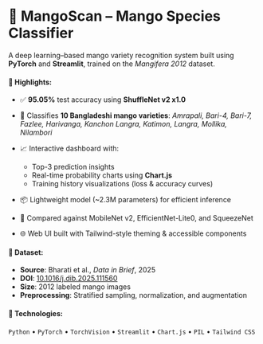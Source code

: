 # 🥭 MangoScan – Mango Species Classifier

A deep learning–based mango variety recognition system built using **PyTorch** and **Streamlit**, trained on the *Mangifera 2012* dataset.

#### 📌 Highlights:

* ✅ **95.05%** test accuracy using **ShuffleNet v2 x1.0**
* 🧠 Classifies **10 Bangladeshi mango varieties**:
  *Amrapali, Bari-4, Bari-7, Fazlee, Harivanga, Kanchon Langra, Katimon, Langra, Mollika, Nilambori*
* 📈 Interactive dashboard with:

  * Top-3 prediction insights
  * Real-time probability charts using **Chart.js**
  * Training history visualizations (loss & accuracy curves)
* 📦 Lightweight model (\~2.3M parameters) for efficient inference
* 🧪 Compared against MobileNet v2, EfficientNet-Lite0, and SqueezeNet
* 🌐 Web UI built with Tailwind-style theming & accessible components

#### 📂 Dataset:

* **Source**: Bharati et al., *Data in Brief*, 2025
* **DOI**: [10.1016/j.dib.2025.111560](https://doi.org/10.1016/j.dib.2025.111560)
* **Size**: 2012 labeled mango images
* **Preprocessing**: Stratified sampling, normalization, and augmentation

#### 🚀 Technologies:

`Python` • `PyTorch` • `TorchVision` • `Streamlit` • `Chart.js` • `PIL` • `Tailwind CSS`


